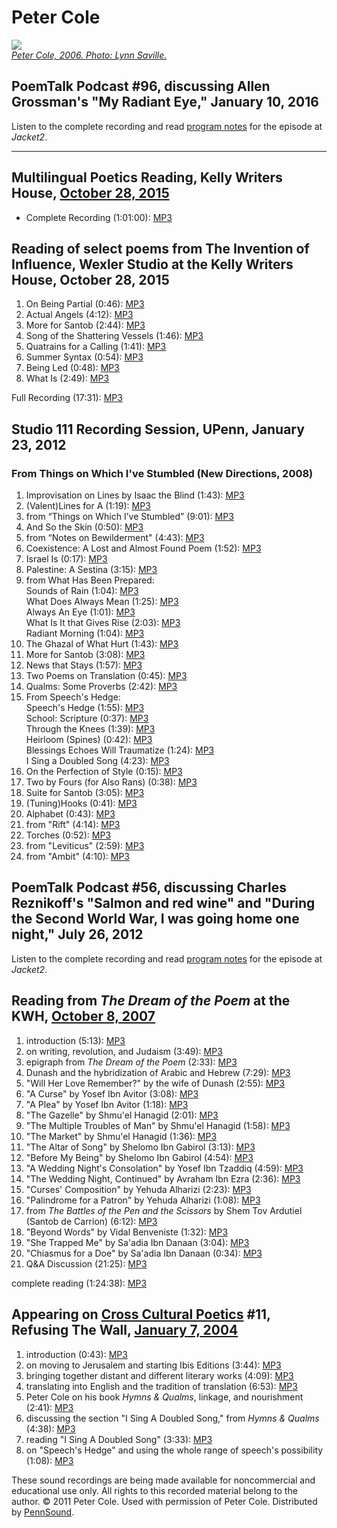 Peter Cole
==========

[![](http://media.sas.upenn.edu/pennsound/authors/Cole-Peter/Cole-Peter.jpg)  
*Peter Cole, 2006. Photo: Lynn Saville.*]()

PoemTalk Podcast \#96, discussing Allen Grossman's "My Radiant Eye," January 10, 2016
-------------------------------------------------------------------------------------

Listen to the complete recording and read [program notes](https://jacket2.org/podcasts/laurel-crown-poemtalk-96) for the episode at *Jacket2*.

------------------------------------------------------------------------


Multilingual Poetics Reading, Kelly Writers House, [October 28, 2015](http://writing.upenn.edu/wh/calendar/1015.php#28)
-----------------------------------------------------------------------------------------------------------------------

-   Complete Recording (1:01:00): [MP3](https://media.sas.upenn.edu/pennsound/authors/Cole-Peter/Cole-Peter_Multilingual-Poetics_KWH-UPenn_10-28-15_audio.mp3)

Reading of select poems from <span class="title">The Invention of Influence</span>, Wexler Studio at the Kelly Writers House, October 28, 2015
----------------------------------------------------------------------------------------------------------------------------------------------

1.  On Being Partial (0:46): [MP3](https://media.sas.upenn.edu/pennsound/authors/Cole-Peter/Wexler-Studio_10-28-2015/Peter-Cole_10-28-2015_On-Being-Partial.mp3)
2.  Actual Angels (4:12): [MP3](https://media.sas.upenn.edu/pennsound/authors/Cole-Peter/Wexler-Studio_10-28-2015/Peter-Cole_10-28-2015_Actual-Angels.mp3)
3.  More for Santob (2:44): [MP3](https://media.sas.upenn.edu/pennsound/authors/Cole-Peter/Wexler-Studio_10-28-2015/Peter-Cole_10-28-2015_More-for-Santob.mp3)
4.  Song of the Shattering Vessels (1:46): [MP3](https://media.sas.upenn.edu/pennsound/authors/Cole-Peter/Wexler-Studio_10-28-2015/Peter-Cole_10-28-2015_Song-of-the-Shattering-Vessels.mp3)
5.  Quatrains for a Calling (1:41): [MP3](https://media.sas.upenn.edu/pennsound/authors/Cole-Peter/Wexler-Studio_10-28-2015/Peter-Cole_10-28-2015_Quatrains-for-a-Calling.mp3)
6.  Summer Syntax (0:54): [MP3](https://media.sas.upenn.edu/pennsound/authors/Cole-Peter/Wexler-Studio_10-28-2015/Peter-Cole_10-28-2015_Summer-Syntax.mp3)
7.  Being Led (0:48): [MP3](https://media.sas.upenn.edu/pennsound/authors/Cole-Peter/Wexler-Studio_10-28-2015/Peter-Cole_10-28-2015_Being-Led.mp3)
8.  What Is (2:49): [MP3](https://media.sas.upenn.edu/pennsound/authors/Cole-Peter/Wexler-Studio_10-28-2015/Peter-Cole_10-28-2015_What-Is.mp3)

Full Recording (17:31): [MP3](https://media.sas.upenn.edu/pennsound/authors/Cole-Peter/Wexler-Studio_10-28-2015/Peter%20Cole_10-28-2015_Full-Recording.mp3)

Studio 111 Recording Session, UPenn, January 23, 2012
-----------------------------------------------------

### From <span class="title">Things on Which I've Stumbled</span> (New Directions, 2008)

1.  Improvisation on Lines by Isaac the Blind (1:43): [MP3](http://media.sas.upenn.edu/pennsound/authors/Cole-Peter/1-23-12/Cole-Peter_01_Improvisation-on-Lines-by-Issac-the-Blind_Studio-111_UPenn_1-23-12.mp3)
2.  (Valent)Lines for A (1:19): [MP3](http://media.sas.upenn.edu/pennsound/authors/Cole-Peter/1-23-12/Cole-Peter_02_Valent-Lines-for-A_Studio-111_UPenn_1-23-12.mp3)
3.  from “Things on Which I’ve Stumbled” (9:01): [MP3](http://media.sas.upenn.edu/pennsound/authors/Cole-Peter/1-23-12/Cole-Peter_03_from-Things-on-Which-Ive-Stumbled_Studio-111_UPenn_1-23-12.mp3)
4.  And So the Skin (0:50): [MP3](http://media.sas.upenn.edu/pennsound/authors/Cole-Peter/1-23-12/Cole-Peter_04_And-So-the-Skin_Studio-111_UPenn_1-23-12.mp3)
5.  from “Notes on Bewilderment" (4:43): [MP3](http://media.sas.upenn.edu/pennsound/authors/Cole-Peter/1-23-12/Cole-Peter_05_from-Notes-on-Bewilderment_Studio-111_UPenn_1-23-12.mp3)
6.  Coexistence: A Lost and Almost Found Poem (1:52): [MP3](http://media.sas.upenn.edu/pennsound/authors/Cole-Peter/1-23-12/Cole-Peter_06_Coexistence-A-Lost-and-Almost-Found-Poem_Studio-111_UPenn_1-23-12.mp3)
7.  Israel Is (0:17): [MP3](http://media.sas.upenn.edu/pennsound/authors/Cole-Peter/1-23-12/Cole-Peter_07_Israel-Is_Studio-111_UPenn_1-23-12.mp3)
8.  Palestine: A Sestina (3:15): [MP3](http://media.sas.upenn.edu/pennsound/authors/Cole-Peter/1-23-12/Cole-Peter_08_Palestine-A-Sestina_Studio-111_UPenn_1-23-12.mp3)
9.  from What Has Been Prepared:  
    Sounds of Rain (1:04): [MP3](http://media.sas.upenn.edu/pennsound/authors/Cole-Peter/1-23-12/Cole-Peter_09-1_Sounds-of-Rain_Studio-111_UPenn_1-23-12.mp3)  
    What Does Always Mean (1:25): [MP3](http://media.sas.upenn.edu/pennsound/authors/Cole-Peter/1-23-12/Cole-Peter_09-2_What-Does-Always-Mean_Studio-111_UPenn_1-23-12.mp3)  
    Always An Eye (1:01): [MP3](http://media.sas.upenn.edu/pennsound/authors/Cole-Peter/1-23-12/Cole-Peter_09-3_Always-An-Eye_Studio-111_UPenn_1-23-12.mp3)  
    What Is It that Gives Rise (2:03): [MP3](http://media.sas.upenn.edu/pennsound/authors/Cole-Peter/1-23-12/Cole-Peter_09-4_What-Is-It-That-Gives-Rise_Studio-111_UPenn_1-23-12.mp3)  
    Radiant Morning (1:04): [MP3](http://media.sas.upenn.edu/pennsound/authors/Cole-Peter/1-23-12/Cole-Peter_09-5_Radiant-Morning_Studio-111_UPenn_1-23-12.mp3)
10. The Ghazal of What Hurt (1:43): [MP3](http://media.sas.upenn.edu/pennsound/authors/Cole-Peter/1-23-12/Cole-Peter_10_The-Ghazal-of-What-Hurt_Studio-111_UPenn_1-23-12.mp3)
11. More for Santob (3:08): [MP3](http://media.sas.upenn.edu/pennsound/authors/Cole-Peter/1-23-12/Cole-Peter_12_More-for-Santob_Studio-111_UPenn_1-23-12.mp3)
12. News that Stays (1:57): [MP3](http://media.sas.upenn.edu/pennsound/authors/Cole-Peter/1-23-12/Cole-Peter_13_News-that-Stays_Studio-111_UPenn_1-23-12.mp3)
13. Two Poems on Translation (0:45): [MP3](http://media.sas.upenn.edu/pennsound/authors/Cole-Peter/1-23-12/Cole-Peter_14_Two-Poems-on-Translation_Studio-111_UPenn_1-23-12.mp3)
14. Qualms: Some Proverbs (2:42): [MP3](http://media.sas.upenn.edu/pennsound/authors/Cole-Peter/1-23-12/Cole-Peter_15_Qualms-Some-Proverbs_Studio-111_UPenn_1-23-12.mp3)
15. From Speech's Hedge:  
    Speech's Hedge (1:55): [MP3](http://media.sas.upenn.edu/pennsound/authors/Cole-Peter/1-23-12/Cole-Peter_16_Speechs-Hedge_Studio-111_UPenn_1-23-12.mp3)  
    School: Scripture (0:37): [MP3](http://media.sas.upenn.edu/pennsound/authors/Cole-Peter/1-23-12/Cole-Peter_17_School-Scripture_Studio-111_UPenn_1-23-12.mp3)  
    Through the Knees (1:39): [MP3](http://media.sas.upenn.edu/pennsound/authors/Cole-Peter/1-23-12/Cole-Peter_18_Through-the-Knees_Studio-111_UPenn_1-23-12.mp3)  
    Heirloom (Spines) (0:42): [MP3](http://media.sas.upenn.edu/pennsound/authors/Cole-Peter/1-23-12/Cole-Peter_19_Heirloom-Spines_Studio-111_UPenn_1-23-12.mp3)  
    Blessings Echoes Will Traumatize (1:24): [MP3](http://media.sas.upenn.edu/pennsound/authors/Cole-Peter/1-23-12/Cole-Peter_20_Blessings-Echoes-Will-Traumatize_Studio-111_UPenn_1-23-12.mp3)  
    I Sing a Doubled Song (4:23): [MP3](http://media.sas.upenn.edu/pennsound/authors/Cole-Peter/1-23-12/Cole-Peter_21_I-Sing-A-Doubled-Song_Studio-111_UPenn_1-23-12.mp3)
16. On the Perfection of Style (0:15): [MP3](http://media.sas.upenn.edu/pennsound/authors/Cole-Peter/1-23-12/Cole-Peter_22_On-the-Perfection-of-Style_Studio-111_UPenn_1-23-12.mp3)
17. Two by Fours (for Also Rans) (0:38): [MP3](http://media.sas.upenn.edu/pennsound/authors/Cole-Peter/1-23-12/Cole-Peter_23_Two-by-Fours-for-Also-Rans_Studio-111_UPenn_1-23-12.mp3)
18. Suite for Santob (3:05): [MP3](http://media.sas.upenn.edu/pennsound/authors/Cole-Peter/1-23-12/Cole-Peter_24_Suite-for-Santob_Studio-111_UPenn_1-23-12.mp3)
19. (Tuning)Hooks (0:41): [MP3](http://media.sas.upenn.edu/pennsound/authors/Cole-Peter/1-23-12/Cole-Peter_25_Tuning-Hooks_Studio-111_UPenn_1-23-12.mp3)
20. Alphabet (0:43): [MP3](http://media.sas.upenn.edu/pennsound/authors/Cole-Peter/1-23-12/Cole-Peter_26_Alphabet_Studio-111_UPenn_1-23-12.mp3)
21. from "Rift" (4:14): [MP3](http://media.sas.upenn.edu/pennsound/authors/Cole-Peter/1-23-12/Cole-Peter_27_from-Rift_Studio-111_UPenn_1-23-12.mp3)
22. Torches (0:52): [MP3](http://media.sas.upenn.edu/pennsound/authors/Cole-Peter/1-23-12/Cole-Peter_28_Torches_Studio-111_UPenn_1-23-12.mp3)
23. from "Leviticus" (2:59): [MP3](http://media.sas.upenn.edu/pennsound/authors/Cole-Peter/1-23-12/Cole-Peter_29_from-Leviticus_Studio-111_UPenn_1-23-12.mp3)
24. from "Ambit" (4:10): [MP3](http://media.sas.upenn.edu/pennsound/authors/Cole-Peter/1-23-12/Cole-Peter_30_from-Ambit_Studio-111_UPenn_1-23-12.mp3)

PoemTalk Podcast \#56, discussing Charles Reznikoff's "Salmon and red wine" and "During the Second World War, I was going home one night," July 26, 2012
--------------------------------------------------------------------------------------------------------------------------------------------------------

Listen to the complete recording and read [program notes](http://jacket2.org/podcasts/without-house-and-ground-poemtalk-56) for the episode at *Jacket2*.

Reading from *The Dream of the Poem* at the KWH, [October 8, 2007](http://writing.upenn.edu/wh/calendar/1007.html#8)
--------------------------------------------------------------------------------------------------------------------

1.  introduction (5:13): [MP3](http://media.sas.upenn.edu/pennsound/authors/Cole-Peter/KWH-07/Cole-Peter_01_introduction_KWH-Reading_UPenn_10-08-07.mp3)
2.  on writing, revolution, and Judaism (3:49): [MP3](http://media.sas.upenn.edu/pennsound/authors/Cole-Peter/KWH-07/Cole-Peter_02_on-writing-revolution-and-Judaism_KWH-Reading_UPenn_10-08-07.mp3)
3.  epigraph from *The Dream of the Poem* (2:33): [MP3](http://media.sas.upenn.edu/pennsound/authors/Cole-Peter/KWH-07/Cole-Peter_03_epigraph-from-The-Dream-of-the-Poem_KWH-Reading_UPenn_10-08-07.mp3)
4.  Dunash and the hybridization of Arabic and Hebrew (7:29): [MP3](http://media.sas.upenn.edu/pennsound/authors/Cole-Peter/KWH-07/Cole-Peter_04_Dunash-and-the-hybridization-of-Arabic-and-Hebrew_KWH-Reading_UPenn_10-08-07.mp3)
5.  "Will Her Love Remember?" by the wife of Dunash (2:55): [MP3](http://media.sas.upenn.edu/pennsound/authors/Cole-Peter/KWH-07/Cole-Peter_05_Will-Her-Love-Remember_KWH-Reading_UPenn_10-08-07.mp3)
6.  "A Curse" by Yosef Ibn Avitor (3:08): [MP3](http://media.sas.upenn.edu/pennsound/authors/Cole-Peter/KWH-07/Cole-Peter_06_A-Curse_KWH-Reading_UPenn_10-08-07.mp3)
7.  "A Plea" by Yosef Ibn Avitor (1:18): [MP3](http://media.sas.upenn.edu/pennsound/authors/Cole-Peter/KWH-07/Cole-Peter_07_A-Plea_KWH-Reading_UPenn_10-08-07.mp3)
8.  "The Gazelle" by Shmu'el Hanagid (2:01): [MP3](http://media.sas.upenn.edu/pennsound/authors/Cole-Peter/KWH-07/Cole-Peter_08_The-Gazelle_KWH-Reading_UPenn_10-08-07.mp3)
9.  "The Multiple Troubles of Man" by Shmu'el Hanagid (1:58): [MP3](http://media.sas.upenn.edu/pennsound/authors/Cole-Peter/KWH-07/Cole-Peter_09_The-Multiple-Troubles-of-Man_KWH-Reading_UPenn_10-08-07.mp3)
10. "The Market" by Shmu'el Hanagid (1:36): [MP3](http://media.sas.upenn.edu/pennsound/authors/Cole-Peter/KWH-07/Cole-Peter_10_The-Market_KWH-Reading_UPenn_10-08-07.mp3)
11. "The Altar of Song" by Shelomo Ibn Gabirol (3:13): [MP3](http://media.sas.upenn.edu/pennsound/authors/Cole-Peter/KWH-07/Cole-Peter_11_The-Altar-of-Song_KWH-Reading_UPenn_10-08-07.mp3)
12. "Before My Being" by Shelomo Ibn Gabirol (4:54): [MP3](http://media.sas.upenn.edu/pennsound/authors/Cole-Peter/KWH-07/Cole-Peter_12_Before-My-Being_KWH-Reading_UPenn_10-08-07.mp3)
13. "A Wedding Night's Consolation" by Yosef Ibn Tzaddiq (4:59): [MP3](http://media.sas.upenn.edu/pennsound/authors/Cole-Peter/KWH-07/Cole-Peter_13_A-Wedding-Nights-Consolation_KWH-Reading_UPenn_10-08-07.mp3)
14. "The Wedding Night, Continued" by Avraham Ibn Ezra (2:36): [MP3](http://media.sas.upenn.edu/pennsound/authors/Cole-Peter/KWH-07/Cole-Peter_14_The-Wedding-Night-Continued_KWH-Reading_UPenn_10-08-07.mp3)
15. "Curses' Composition" by Yehuda Alharizi (2:23): [MP3](http://media.sas.upenn.edu/pennsound/authors/Cole-Peter/KWH-07/Cole-Peter_15_Curses-Composition_KWH-Reading_UPenn_10-08-07.mp3)
16. "Palindrome for a Patron" by Yehuda Alharizi (1:08): [MP3](http://media.sas.upenn.edu/pennsound/authors/Cole-Peter/KWH-07/Cole-Peter_16_Palindrome-for-a-Patron_KWH-Reading_UPenn_10-08-07.mp3)
17. from *The Battles of the Pen and the Scissors* by Shem Tov Ardutiel (Santob de Carrion) (6:12): [MP3](http://media.sas.upenn.edu/pennsound/authors/Cole-Peter/KWH-07/Cole-Peter_17_The-Battles-of-the-Pen-and-the-Scissors_KWH-Reading_UPenn_10-08-07.mp3)
18. "Beyond Words" by Vidal Benveniste (1:32): [MP3](http://media.sas.upenn.edu/pennsound/authors/Cole-Peter/KWH-07/Cole-Peter_18_Beyond-Words_KWH-Reading_UPenn_10-08-07.mp3)
19. "She Trapped Me" by Sa'adia Ibn Danaan (3:04): [MP3](http://media.sas.upenn.edu/pennsound/authors/Cole-Peter/KWH-07/Cole-Peter_19_She-Trapped-Me_KWH-Reading_UPenn_10-08-07.mp3)
20. "Chiasmus for a Doe" by Sa'adia Ibn Danaan (0:34): [MP3](http://media.sas.upenn.edu/pennsound/authors/Cole-Peter/KWH-07/Cole-Peter_20_Chiasmus-for-a-Doe_KWH-Reading_UPenn_10-08-07.mp3)
21. Q&A Discussion (21:25): [MP3](http://media.sas.upenn.edu/pennsound/authors/Cole-Peter/KWH-07/Cole-Peter_21_QA-Discussion_KWH-Reading_UPenn_10-08-07.mp3)

complete reading (1:24:38): [MP3](http://media.sas.upenn.edu/pennsound/authors/Cole-Peter/Cole-Peter_KWH-Reading_UPenn_10-08-07.mp3)

Appearing on [Cross Cultural Poetics](http://writing.upenn.edu/pennsound/x/XCP.php) \#11, Refusing The Wall, [January 7, 2004](http://writing.upenn.edu/pennsound/x/XCP.php#11)
-------------------------------------------------------------------------------------------------------------------------------------------------------------------------------

1.  introduction (0:43): [MP3](http://media.sas.upenn.edu/pennsound/authors/Cole-Peter/XCP-11/XCP_11_Cole_01_introduction_1-7-04.mp3)
2.  on moving to Jerusalem and starting Ibis Editions (3:44): [MP3](http://media.sas.upenn.edu/pennsound/authors/Cole-Peter/XCP-11/XCP_11_Cole_02_on-moving-to-Jerusalem-and-starting-Ibis-Press_1-7-04.mp3)
3.  bringing together distant and different literary works (4:09): [MP3](http://media.sas.upenn.edu/pennsound/authors/Cole-Peter/XCP-11/XCP_11_Cole_03_bringing-together-distant-and-different-literary-works_1-7-04.mp3)
4.  translating into English and the tradition of translation (6:53): [MP3](http://media.sas.upenn.edu/pennsound/authors/Cole-Peter/XCP-11/XCP_11_Cole_04_translating-from-English-and-the-tradition-of-translation_1-7-04.mp3)
5.  Peter Cole on his book *Hymns & Qualms*, linkage, and nourishment (2:41): [MP3](http://media.sas.upenn.edu/pennsound/authors/Cole-Peter/XCP-11/XCP_11_Cole_05_Peter-Cole-on-his-book-Hymns-Qualms-linkage-and-nourishment_1-7-04.mp3)
6.  discussing the section "I Sing A Doubled Song," from *Hymns & Qualms* (4:38): [MP3](http://media.sas.upenn.edu/pennsound/authors/Cole-Peter/XCP-11/XCP_11_Cole_06_discussing-the-section-I-Sing-A-Doubled-Song_1-7-04.mp3)
7.  reading "I Sing A Doubled Song" (3:33): [MP3](http://media.sas.upenn.edu/pennsound/authors/Cole-Peter/XCP-11/XCP_11_Cole_07_reading-I-Sing-A-Doubled-Song_1-7-04.mp3)
8.  on "Speech's Hedge" and using the whole range of speech's possibility (1:08): [MP3](http://media.sas.upenn.edu/pennsound/authors/Cole-Peter/XCP-11/XCP_11_Cole_08_on-Speechs-Hedge-and-using-the-whole-range-of-speechs-possibility_1-7-04.mp3)

These sound recordings are being made available for noncommercial and educational use only. All rights to this recorded material belong to the author.
© 2011 Peter Cole. Used with permission of Peter Cole. Distributed by [PennSound](http://writing.upenn.edu/pennsound/).
